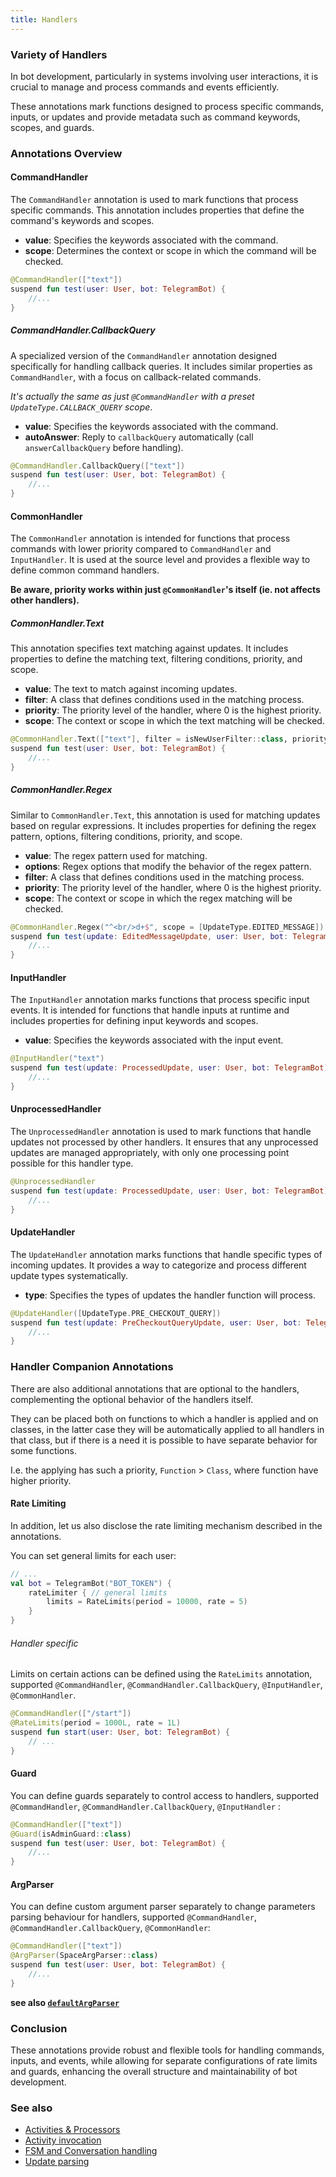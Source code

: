 ```yaml
---
title: Handlers
---
```



### Variety of Handlers

In bot development, particularly in systems involving user interactions, it is crucial to manage and process commands and events efficiently.

These annotations mark functions designed to process specific commands, inputs, or updates and provide metadata such as command keywords, scopes, and guards.

### Annotations Overview

#### CommandHandler

The `CommandHandler` annotation is used to mark functions that process specific commands. This annotation includes properties that define the command's keywords and scopes.

-   **value**: Specifies the keywords associated with the command.
-   **scope**: Determines the context or scope in which the command will be checked.

```kotlin
@CommandHandler(["text"])
suspend fun test(user: User, bot: TelegramBot) {
    //...
}
```

##### CommandHandler.CallbackQuery

A specialized version of the `CommandHandler` annotation designed specifically for handling callback queries. It includes similar properties as `CommandHandler`, with a focus on callback-related commands.

_It's actually the same as just `@CommandHandler` with a preset `UpdateType.CALLBACK_QUERY` scope_.

-   **value**: Specifies the keywords associated with the command.
-   **autoAnswer**: Reply to `callbackQuery` automatically (call `answerCallbackQuery` before handling).


```kotlin
@CommandHandler.CallbackQuery(["text"])
suspend fun test(user: User, bot: TelegramBot) {
    //...
}
```

#### CommonHandler

The `CommonHandler` annotation is intended for functions that process commands with lower priority compared to `CommandHandler` and `InputHandler`. It is used at the source level and provides a flexible way to define common command handlers.

**Be aware, priority works within just `@CommonHandler`'s itself  (ie. not affects other handlers).**

##### CommonHandler.Text

This annotation specifies text matching against updates. It includes properties to define the matching text, filtering conditions, priority, and scope.

-   **value**: The text to match against incoming updates.
-   **filter**: A class that defines conditions used in the matching process.
-   **priority**: The priority level of the handler, where 0 is the highest priority.
-   **scope**: The context or scope in which the text matching will be checked.

```kotlin
@CommonHandler.Text(["text"], filter = isNewUserFilter::class, priority = 10)
suspend fun test(user: User, bot: TelegramBot) {
    //...
}
```

##### CommonHandler.Regex

Similar to `CommonHandler.Text`, this annotation is used for matching updates based on regular expressions. It includes properties for defining the regex pattern, options, filtering conditions, priority, and scope.

-   **value**: The regex pattern used for matching.
-   **options**: Regex options that modify the behavior of the regex pattern.
-   **filter**: A class that defines conditions used in the matching process.
-   **priority**: The priority level of the handler, where 0 is the highest priority.
-   **scope**: The context or scope in which the regex matching will be checked.

```kotlin
@CommonHandler.Regex("^<br/>d+$", scope = [UpdateType.EDITED_MESSAGE])
suspend fun test(update: EditedMessageUpdate, user: User, bot: TelegramBot) {
    //...
}
```

#### InputHandler

The `InputHandler` annotation marks functions that process specific input events. It is intended for functions that handle inputs at runtime and includes properties for defining input keywords and scopes.

-   **value**: Specifies the keywords associated with the input event.

```kotlin
@InputHandler("text")
suspend fun test(update: ProcessedUpdate, user: User, bot: TelegramBot) {
    //...
}
```

#### UnprocessedHandler

The `UnprocessedHandler` annotation is used to mark functions that handle updates not processed by other handlers. It ensures that any unprocessed updates are managed appropriately, with only one processing point possible for this handler type.

```kotlin
@UnprocessedHandler
suspend fun test(update: ProcessedUpdate, user: User, bot: TelegramBot) {
    //...
}
```

#### UpdateHandler

The `UpdateHandler` annotation marks functions that handle specific types of incoming updates. It provides a way to categorize and process different update types systematically.

-   **type**: Specifies the types of updates the handler function will process.

```kotlin
@UpdateHandler([UpdateType.PRE_CHECKOUT_QUERY])
suspend fun test(update: PreCheckoutQueryUpdate, user: User, bot: TelegramBot) {
    //...
}
```
### Handler Companion Annotations

There are also additional annotations that are optional to the handlers, complementing the optional behavior of the handlers itself.

They can be placed both on functions to which a handler is applied and on classes, in the latter case they will be automatically applied to all handlers in that class, but if there is a need it is possible to have separate behavior for some functions.

I.e. the applying has such a priority, `Function` > `Class`, where function have higher priority.

#### Rate Limiting

In addition, let us also disclose the rate limiting mechanism described in the annotations.

You can set general limits for each user:

```kotlin
// ...
val bot = TelegramBot("BOT_TOKEN") {
    rateLimiter { // general limits
        limits = RateLimits(period = 10000, rate = 5)
    }
}
```

###### Handler specific

Limits on certain actions can be defined using the `RateLimits` annotation, supported `@CommandHandler`, `@CommandHandler.CallbackQuery`, `@InputHandler`, `@CommonHandler`.

```kotlin
@CommandHandler(["/start"])
@RateLimits(period = 1000L, rate = 1L)
suspend fun start(user: User, bot: TelegramBot) {
    // ...
}
```

#### Guard

You can define guards separately to control access to handlers, supported `@CommandHandler`, `@CommandHandler.CallbackQuery`, `@InputHandler` :

```kotlin
@CommandHandler(["text"])
@Guard(isAdminGuard::class)
suspend fun test(user: User, bot: TelegramBot) {
    //...
}
```

#### ArgParser

You can define custom argument parser separately to change parameters parsing behaviour for handlers, supported `@CommandHandler`, `@CommandHandler.CallbackQuery`, `@CommonHandler`:

```kotlin
@CommandHandler(["text"])
@ArgParser(SpaceArgParser::class)
suspend fun test(user: User, bot: TelegramBot) {
    //...
}
```

**see also [`defaultArgParser`](https://vendelieu.github.io/telegram-bot/telegram-bot/eu.vendeli.tgbot.utils/default-arg-parser.html)**

### Conclusion

These annotations provide robust and flexible tools for handling commands, inputs, and events, while allowing for separate configurations of rate limits and guards, enhancing the overall structure and maintainability of bot development.

### See also

* [Activities & Processors](/Activites-and-Processors)
* [Activity invocation](/Activity-invocation)
* [FSM and Conversation handling](/FSM-and-Conversation-handling)
* [Update parsing](/Update-parsing)

